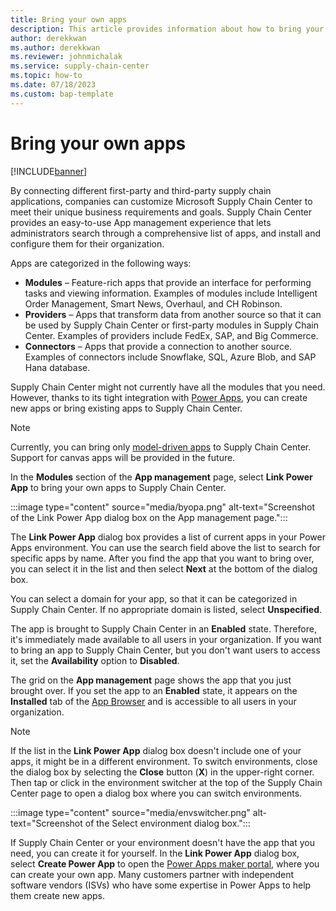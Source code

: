 ```yaml
---
title: Bring your own apps
description: This article provides information about how to bring your own apps to Microsoft Supply Chain Center's App management.
author: derekkwan
ms.author: derekkwan
ms.reviewer: johnmichalak
ms.service: supply-chain-center
ms.topic: how-to
ms.date: 07/18/2023
ms.custom: bap-template
---
```


# Bring your own apps

[!INCLUDE[banner](../includes/banner.md)]

By connecting different first-party and third-party supply chain applications, companies can customize Microsoft Supply Chain Center to meet their unique business requirements and goals. Supply Chain Center provides an easy-to-use App management experience that lets administrators search through a comprehensive list of apps, and install and configure them for their organization.

Apps are categorized in the following ways:

- **Modules** – Feature-rich apps that provide an interface for performing tasks and viewing information. Examples of modules include Intelligent Order Management, Smart News, Overhaul, and CH Robinson.
- **Providers** – Apps that transform data from another source so that it can be used by Supply Chain Center or first-party modules in Supply Chain Center. Examples of providers include FedEx, SAP, and Big Commerce.
- **Connectors** – Apps that provide a connection to another source. Examples of connectors include Snowflake, SQL, Azure Blob, and SAP Hana database.

Supply Chain Center might not currently have all the modules that you need. However, thanks to its tight integration with [Power Apps](/power-apps/maker/), you can create new apps or bring existing apps to Supply Chain Center.

> [!NOTE]
> Currently, you can bring only [model-driven apps](/power-apps/maker/model-driven-apps/) to Supply Chain Center. Support for canvas apps will be provided in the future.

In the **Modules** section of the **App management** page, select **Link Power App** to bring your own apps to Supply Chain Center.

:::image type="content" source="media/byopa.png" alt-text="Screenshot of the Link Power App dialog box on the App management page.":::

The **Link Power App** dialog box provides a list of current apps in your Power Apps environment. You can use the search field above the list to search for specific apps by name. After you find the app that you want to bring over, you can select it in the list and then select **Next** at the bottom of the dialog box.

You can select a domain for your app, so that it can be categorized in Supply Chain Center. If no appropriate domain is listed, select **Unspecified**.

The app is brought to Supply Chain Center in an **Enabled** state. Therefore, it's immediately made available to all users in your organization. If you want to bring an app to Supply Chain Center, but you don't want users to access it, set the **Availability** option to **Disabled**.

The grid on the **App management** page shows the app that you just brought over. If you set the app to an **Enabled** state, it appears on the **Installed** tab of the [App Browser](../use/appbrowser.md) and is accessible to all users in your organization.

> [!NOTE]
> If the list in the **Link Power App** dialog box doesn't include one of your apps, it might be in a different environment. To switch environments, close the dialog box by selecting the **Close** button (**X**) in the upper-right corner. Then tap or click in the environment switcher at the top of the Supply Chain Center page to open a dialog box where you can switch environments.
>
> :::image type="content" source="media/envswitcher.png" alt-text="Screenshot of the Select environment dialog box.":::

If Supply Chain Center or your environment doesn't have the app that you need, you can create it for yourself. In the **Link Power App** dialog box, select **Create Power App** to open the [Power Apps maker portal](/power-apps/maker/model-driven-apps/build-app-three-steps), where you can create your own app. Many customers partner with independent software vendors (ISVs) who have some expertise in Power Apps to help them create new apps.
